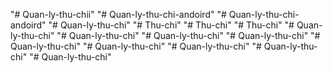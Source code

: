 "# Quan-ly-thu-chii" 
"# Quan-ly-thu-chi-andoird" 
"# Quan-ly-thu-chi-andoird" 
"# Quan-ly-thu-chi" 
"# Thu-chi" 
"# Thu-chi" 
"# Thu-chi" 
"# Quan-ly-thu-chi" 
"# Quan-ly-thu-chi" 
"# Quan-ly-thu-chi" 
"# Quan-ly-thu-chi" 
"# Quan-ly-thu-chi" 
"# Quan-ly-thu-chi" 
"# Quan-ly-thu-chi" 
"# Quan-ly-thu-chi" 
"# Quan-ly-thu-chi" 
